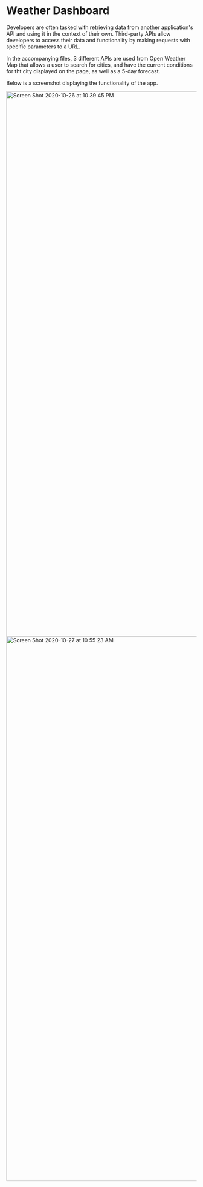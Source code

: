 # Weather Dashboard
Developers are often tasked with retrieving data from another application's API and using it in the context of their own. Third-party APIs allow developers to access their data and functionality by making requests with specific parameters to a URL. 

In the accompanying files, 3 different APIs are used from Open Weather Map that allows a user to search for cities, and have the current conditions for tht city displayed on the page, as well as a 5-day forecast. 

<!-- Furthermore, the user's search history will be displayed, as each previously-searched city will appear and have a 'clickability' function as if the city were being searched for again. -->

Below is a screenshot displaying the functionality of the app. 

<img width="1440" alt="Screen Shot 2020-10-26 at 10 39 45 PM" src="https://user-images.githubusercontent.com/70229636/97250382-34bd5780-17dc-11eb-8c2a-83e05f8d8b91.png">

<img width="1440" alt="Screen Shot 2020-10-27 at 10 55 23 AM" src="https://user-images.githubusercontent.com/70229636/97319162-01fa7a00-1843-11eb-9df0-4c98279a80e8.png">

